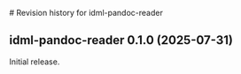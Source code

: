 # Revision history for idml-pandoc-reader

<!-- ## idml-pandoc-reader 0.x.x (not released yet) -->

## idml-pandoc-reader 0.1.0 (2025-07-31)

Initial release.